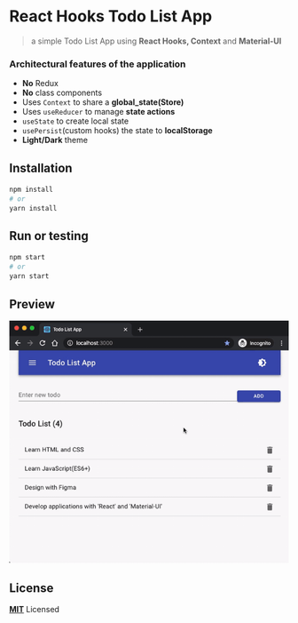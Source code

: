 # React Hooks Todo List App
> a simple Todo List App using **React Hooks, Context** and **Material-UI**

### Architectural features of the application
- **No** Redux
- **No** class components
- Uses `Context` to share a **global_state(Store)**
- Uses `useReducer` to manage **state actions**
- `useState` to create local state
- `usePersist`(custom hooks) the state to **localStorage**
-  **Light/Dark** theme

## Installation

```sh
npm install
# or
yarn install
```

## Run or testing

```sh
npm start
# or
yarn start
```
## Preview

![TodoListApp](https://github.com/frekans7/react-hooks-todo-app/blob/master/TodoListApp.gif)

## License

**[MIT](LICENSE)** Licensed
